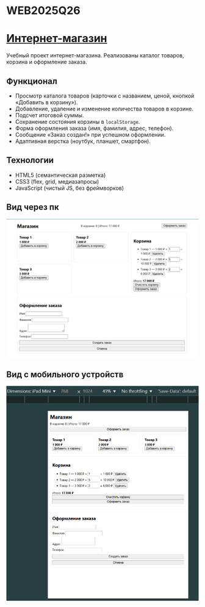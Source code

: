 # WEB2025Q26

# [Интернет-магазин](https://dieuvinakilebe.github.io/WEB2025Q26)

Учебный проект интернет-магазина. Реализованы каталог товаров, корзина и оформление заказа.

## Функционал
- Просмотр каталога товаров (карточки с названием, ценой, кнопкой «Добавить в корзину»).
- Добавление, удаление и изменение количества товаров в корзине.
- Подсчет итоговой суммы.
- Сохранение состояния корзины в `localStorage`.
- Форма оформления заказа (имя, фамилия, адрес, телефон).
- Сообщение «Заказ создан!» при успешном оформлении.
- Адаптивная верстка (ноутбук, планшет, смартфон).

## Технологии
- HTML5 (семантическая разметка)
- CSS3 (flex, grid, медиазапросы)
- JavaScript (чистый JS, без фреймворков)

## Вид через пк
![alt text](image.png)

## Вид с мобильного устройств

![alt text](image-1.png)